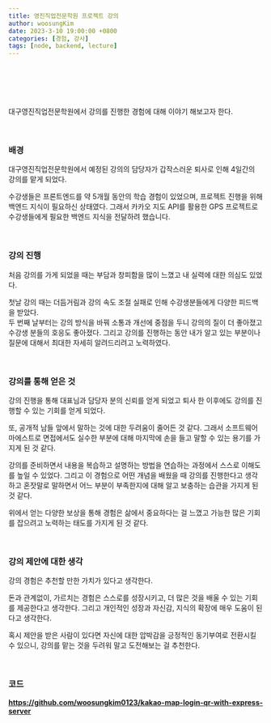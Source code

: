 ```yaml
---
title: 영진직업전문학원 프로젝트 강의
author: woosungKim
date: 2023-3-10 19:00:00 +0800
categories: [경험, 강사]
tags: [node, backend, lecture]
---
```


<br>
<br>
<br>
<br>

대구영진직업전문학원에서 강의를 진행한 경험에 대해 이야기 해보고자 한다.

<br>

### 배경

대구영진직업전문학원에서 예정된 강의의 담당자가 갑작스러운 퇴사로 인해 4일간의 강의를 맡게 되었다. 

수강생들은 프론트엔드를 약 5개월 동안의 학습 경험이 있었으며, 프로젝트 진행을 위해 백엔드 지식이 필요하신 상태였다. 그래서 카카오 지도 API를 활용한 GPS 프로젝트로 수강생들에게 필요한 백엔드 지식을 전달하려 했습니다.

<br>

### 강의 진행

처음 강의를 가게 되었을 때는 부담과 창피함을 많이 느꼈고 내 실력에 대한 의심도 있었다.    

첫날 강의 때는 더듬거림과 강의 속도 조절 실패로 인해 수강생분들에게 다양한 피드백을 받았다.   
두 번째 날부터는 강의 방식을 바꿔 소통과 개선에 중점을 두니 강의의 질이 더 좋아졌고 수강생 분들의 호응도 좋아졌다. 그리고 강의를 진행하는 동안 내가 알고 있는 부분이나 질문에 대해서 최대한 자세히 알려드리려고 노력하였다. 

<br>

### 강의를 통해 얻은 것

강의 진행을 통해 대표님과 담당자 분의 신뢰를 얻게 되었고 퇴사 한 이후에도 강의를 진행할 수 있는 기회를 얻게 되었다.

또, 공개적 남들 앞에서 말하는 것에 대한 두려움이 줄어든 것 같다. 그래서 소프트웨어 마에스트로 면접에서도 실수한 부분에 대해 마지막에 손을 들고 말할 수 있는 용기를 가지게 된 것 같다.

강의를 준비하면서 내용을 복습하고 설명하는 방법을 연습하는 과정에서 스스로 이해도를 높일 수 있었다. 그리고 이 경험으로 어떤 개념을 배웠을 때 강의를 진행한다고 생각하고 혼잣말로 말하면서 어느 부분이 부족한지에 대해 알고 보충하는 습관을 가지게 된 것 같다.

위에서 얻는 다양한 보상을 통해 경험은 삶에서 중요하다는 걸 느꼈고 가능한 많은 기회를 잡으려고 노력하는 태도를 가지게 된 것 같다.

<br>

### 강의 제안에 대한 생각

강의 경험은 추천할 만한 가치가 있다고 생각한다. 

돈과 관계없이, 가르치는 경험은 스스로를 성장시키고, 더 많은 것을 배울 수 있는 기회를 제공한다고 생각한다. 그리고 개인적인 성장과 자신감, 지식의 확장에 매우 도움이 된다고 생각한다.

혹시 제안을 받은 사람이 있다면 자신에 대한 압박감을 긍정적인 동기부여로 전환시킬 수 있으니, 강의를 맡는 것을 두려워 말고 도전해보는 걸 추천한다.

<br>

### 코드

<a href="https://github.com/woosungkim0123/kakao-map-login-qr-with-express-server" target="_blank"><strong>https://github.com/woosungkim0123/kakao-map-login-qr-with-express-server</strong></a>




